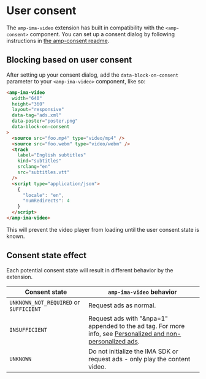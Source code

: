 <!---
Copyright 2018 The AMP HTML Authors. All Rights Reserved.

Licensed under the Apache License, Version 2.0 (the "License");
you may not use this file except in compliance with the License.
You may obtain a copy of the License at

      http://www.apache.org/licenses/LICENSE-2.0

Unless required by applicable law or agreed to in writing, software
distributed under the License is distributed on an "AS-IS" BASIS,
WITHOUT WARRANTIES OR CONDITIONS OF ANY KIND, either express or implied.
See the License for the specific language governing permissions and
limitations under the License.
-->

# User consent

The `amp-ima-video` extension has built in compatibility with the
`<amp-consent>` component. You can set up a consent dialog by following
instructions in [the amp-consent readme](https://github.com/ampproject/amphtml/blob/main/extensions/amp-consent/amp-consent.md).

## Blocking based on user consent

After setting up your consent dialog, add the `data-block-on-consent` parameter to
your `<amp-ima-video>` component, like so:

```html
<amp-ima-video
  width="640"
  height="360"
  layout="responsive"
  data-tag="ads.xml"
  data-poster="poster.png"
  data-block-on-consent
>
  <source src="foo.mp4" type="video/mp4" />
  <source src="foo.webm" type="video/webm" />
  <track
    label="English subtitles"
    kind="subtitles"
    srclang="en"
    src="subtitles.vtt"
  />
  <script type="application/json">
    {
      "locale": "en",
      "numRedirects": 4
    }
  </script>
</amp-ima-video>
```

This will prevent the video player from loading until the user consent state is
known.

## Consent state effect

Each potential consent state will result in different behavior by the extension.

| Consent state                          | `amp-ima-video` behavior                                                                                                                                             |
| -------------------------------------- | -------------------------------------------------------------------------------------------------------------------------------------------------------------------- |
| `UNKNOWN_NOT_REQUIRED` or `SUFFICIENT` | Request ads as normal.                                                                                                                                               |
| `INSUFFICIENT`                         | Request ads with "&npa=1" appended to the ad tag. For more info, see [Personalized and non-personalized ads](https://support.google.com/dfp_premium/answer/9005435). |
| `UNKNOWN`                              | Do not initialize the IMA SDK or request ads - only play the content video.                                                                                          |
